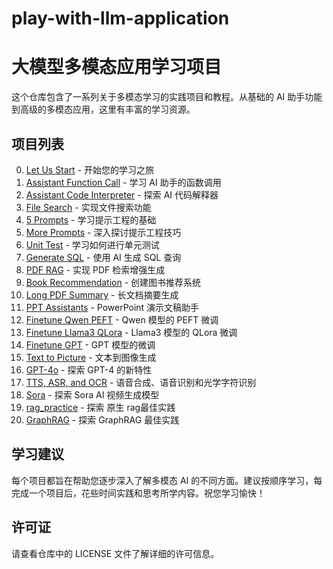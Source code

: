 # play-with-llm-application


# 大模型多模态应用学习项目

这个仓库包含了一系列关于多模态学习的实践项目和教程。从基础的 AI 助手功能到高级的多模态应用，这里有丰富的学习资源。

## 项目列表

0. [Let Us Start](./00_Let_Us_Start) - 开始您的学习之旅
1. [Assistant Function Call](./01_Asst_Function_Call) - 学习 AI 助手的函数调用
2. [Assistant Code Interpreter](./03_Asst_Code_Intepreter) - 探索 AI 代码解释器
3. [File Search](./04_File_Search) - 实现文件搜索功能
4. [5 Prompts](./05_5_Prompts) - 学习提示工程的基础
5. [More Prompts](./06_More_Prompts) - 深入探讨提示工程技巧
6. [Unit Test](./07_Unit_Test) - 学习如何进行单元测试
7. [Generate SQL](./08_Gen_SQL) - 使用 AI 生成 SQL 查询
8. [PDF RAG](./09_PDF_RAG) - 实现 PDF 检索增强生成
9. [Book Recommendation](./10_Book_Recommendation) - 创建图书推荐系统
10. [Long PDF Summary](./11_LongPDF_Summary) - 长文档摘要生成
11. [PPT Assistants](./12_PPT_Assistants) - PowerPoint 演示文稿助手
12. [Finetune Qwen PEFT](./13_FinetuneQwenPEFT) - Qwen 模型的 PEFT 微调
13. [Finetune Llama3 QLora](./14_FinetuneLlama3QLora) - Llama3 模型的 QLora 微调
14. [Finetune GPT](./15_FinetuneGPT) - GPT 模型的微调
15. [Text to Picture](./16_Text2Pic) - 文本到图像生成
16. [GPT-4o](./17_GPT-4o) - 探索 GPT-4 的新特性
17. [TTS, ASR, and OCR](./18_TTS_ASR_OCR) - 语音合成、语音识别和光学字符识别
18. [Sora](./19_Sora) - 探索 Sora AI 视频生成模型
19. [rag_practice](./20_rag_practice) - 探索 原生 rag最佳实践
20. [GraphRAG](./21_GraphRAG) - 探索 GraphRAG 最佳实践


## 学习建议

每个项目都旨在帮助您逐步深入了解多模态 AI 的不同方面。建议按顺序学习，每完成一个项目后，花些时间实践和思考所学内容。祝您学习愉快！

## 许可证

请查看仓库中的 LICENSE 文件了解详细的许可信息。